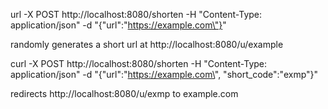 url -X POST http://localhost:8080/shorten -H "Content-Type: application/json" -d "{\"url\":\"https://example.com\"}" 

randomly generates a short url at http://localhost:8080/u/example

curl -X POST http://localhost:8080/shorten -H "Content-Type: application/json" -d "{\"url\":\"https://example.com\", \"short_code\":\"exmp\"}"

redirects http://localhost:8080/u/exmp to example.com


